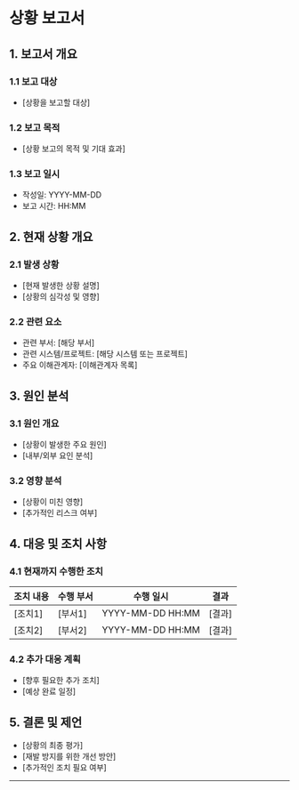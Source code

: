 # 상황 보고서

## 1. 보고서 개요
### 1.1 보고 대상
- [상황을 보고할 대상]

### 1.2 보고 목적
- [상황 보고의 목적 및 기대 효과]

### 1.3 보고 일시
- 작성일: YYYY-MM-DD
- 보고 시간: HH:MM

## 2. 현재 상황 개요
### 2.1 발생 상황
- [현재 발생한 상황 설명]
- [상황의 심각성 및 영향]

### 2.2 관련 요소
- 관련 부서: [해당 부서]
- 관련 시스템/프로젝트: [해당 시스템 또는 프로젝트]
- 주요 이해관계자: [이해관계자 목록]

## 3. 원인 분석
### 3.1 원인 개요
- [상황이 발생한 주요 원인]
- [내부/외부 요인 분석]

### 3.2 영향 분석
- [상황이 미친 영향]
- [추가적인 리스크 여부]

## 4. 대응 및 조치 사항
### 4.1 현재까지 수행한 조치
| 조치 내용 | 수행 부서 | 수행 일시 | 결과 |
|---------|--------|--------|------|
| [조치1] | [부서1] | YYYY-MM-DD HH:MM | [결과] |
| [조치2] | [부서2] | YYYY-MM-DD HH:MM | [결과] |

### 4.2 추가 대응 계획
- [향후 필요한 추가 조치]
- [예상 완료 일정]

## 5. 결론 및 제언
- [상황의 최종 평가]
- [재발 방지를 위한 개선 방안]
- [추가적인 조치 필요 여부]

---



